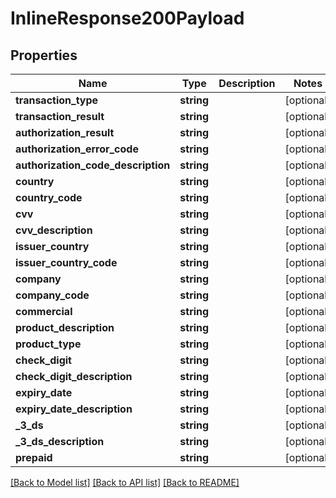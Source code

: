 # InlineResponse200Payload

## Properties
Name | Type | Description | Notes
------------ | ------------- | ------------- | -------------
**transaction_type** | **string** |  | [optional] 
**transaction_result** | **string** |  | [optional] 
**authorization_result** | **string** |  | [optional] 
**authorization_error_code** | **string** |  | [optional] 
**authorization_code_description** | **string** |  | [optional] 
**country** | **string** |  | [optional] 
**country_code** | **string** |  | [optional] 
**cvv** | **string** |  | [optional] 
**cvv_description** | **string** |  | [optional] 
**issuer_country** | **string** |  | [optional] 
**issuer_country_code** | **string** |  | [optional] 
**company** | **string** |  | [optional] 
**company_code** | **string** |  | [optional] 
**commercial** | **string** |  | [optional] 
**product_description** | **string** |  | [optional] 
**product_type** | **string** |  | [optional] 
**check_digit** | **string** |  | [optional] 
**check_digit_description** | **string** |  | [optional] 
**expiry_date** | **string** |  | [optional] 
**expiry_date_description** | **string** |  | [optional] 
**_3_ds** | **string** |  | [optional] 
**_3_ds_description** | **string** |  | [optional] 
**prepaid** | **string** |  | [optional] 

[[Back to Model list]](../../README.md#documentation-for-models) [[Back to API list]](../../README.md#documentation-for-api-endpoints) [[Back to README]](../../README.md)

